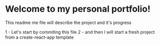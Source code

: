 # Welcome to my personal portfolio!

This readme me file will describe the project and it's progress

1 - Let's start by commiting this file
2 - and then I will start a fresh project from a create-react-app template
